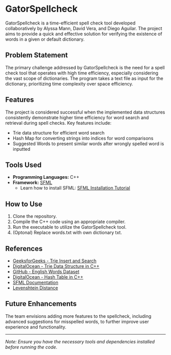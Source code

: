 # GatorSpellcheck

GatorSpellcheck is a time-efficient spell check tool developed collaboratively by Alyssa Mann, David Vera, and Diego Aguilar. The project aims to provide a quick and effective solution for verifying the existence of words in a given or default dictionary.

## Problem Statement

The primary challenge addressed by GatorSpellcheck is the need for a spell check tool that operates with high time efficiency, especially considering the vast scope of dictionaries. The program takes a text file as input for the dictionary, prioritizing time complexity over space efficiency.

## Features

The project is considered successful when the implemented data structures consistently demonstrate higher time efficiency for word search and retrieval during spell checks. Key features include:

- Trie data structure for efficient word search
- Hash Map for converting strings into indices for word comparisons
- Suggested Words to present similar words after wrongly spelled word is inputted

## Tools Used

- **Programming Languages:** C++
- **Framework:** [SFML](https://www.sfml-dev.org/documentation/2.6.0/)
  - Learn how to install SFML: [SFML Installation Tutorial](https://youtu.be/PInJvpQSRHw)

## How to Use

1. Clone the repository.
2. Compile the C++ code using an appropriate compiler.
3. Run the executable to utilize the GatorSpellcheck tool.
4. (Optonal) Replace words.txt with own dictionary txt.

## References

- [GeeksforGeeks - Trie Insert and Search](https://www.geeksforgeeks.org/trie-insert-and-search/)
- [DigitalOcean - Trie Data Structure in C++](https://www.digitalocean.com/community/tutorials/trie-data-structure-in-c-plus-plus)
- [GitHub - English Words Dataset](https://github.com/dwyl/english-words)
- [DigitalOcean - Hash Table in C++](https://www.digitalocean.com/community/tutorials/hash-table-in-c-plus-plus)
- [SFML Documentation](https://www.sfml-dev.org/documentation/2.6.0/)
- [Levenshtein Distance](https://www.geeksforgeeks.org/introduction-to-levenshtein-distance/)

## Future Enhancements

The team envisions adding more features to the spellcheck, including advanced suggestions for misspelled words, to further improve user experience and functionality.

---
*Note: Ensure you have the necessary tools and dependencies installed before running the code.*
